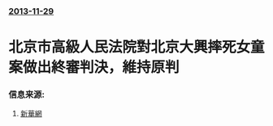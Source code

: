 ### [2013-11-29](/news/2013/11/29/index.md)

##### 
#  北京市高級人民法院對北京大興摔死女童案做出終審判決，維持原判 




### 信息来源:

1. [新華網](http://news.xinhuanet.com/legal/2013-11/29/c_125781252.htm)
